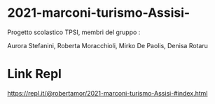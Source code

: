 # 2021-marconi-turismo-Assisi-
Progetto scolastico TPSI, membri del gruppo : 

Aurora Stefanini, Roberta Moracchioli, Mirko De Paolis, Denisa Rotaru

# Link Repl
https://repl.it/@robertamor/2021-marconi-turismo-Assisi-#index.html
